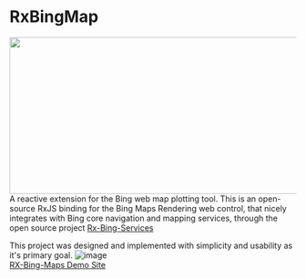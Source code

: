 # RxBingMap
<img width="750" height="275" src="https://cloud.githubusercontent.com/assets/7635865/9671491/4f7a57a8-5261-11e5-9d94-11e007d813f5.png"/> <br>
A reactive extension for the Bing web map plotting tool. 
This is an open-source RxJS binding for the Bing Maps Rendering web control, that nicely integrates with Bing core navigation and mapping services, through the open source project [Rx-Bing-Services](https://github.com/erikschlegel/RxBingServices)

This project was designed and implemented with simplicity and usability as it's primary goal. 
![image](https://cloud.githubusercontent.com/assets/7635865/9719413/0923478a-5552-11e5-9c16-7b6a1fab3e95.gif)
<br>[RX-Bing-Maps Demo Site](http://rx-bing-maps-demo.azurewebsites.net/example/map.html)

